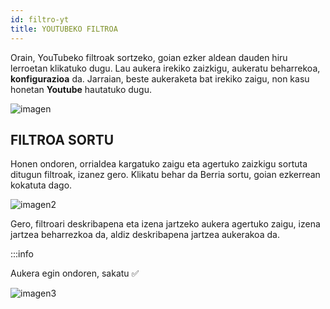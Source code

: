 ```yaml
---
id: filtro-yt
title: YOUTUBEKO FILTROA
---
```


Orain, YouTubeko filtroak sortzeko, goian ezker aldean dauden hiru lerroetan klikatuko dugu. Lau aukera irekiko zaizkigu, aukeratu beharrekoa, **konfigurazioa** da. Jarraian, beste aukeraketa bat irekiko zaigu, non kasu honetan **Youtube** hautatuko dugu.

![imagen](https://i.ibb.co/dpSKvJZ/Captura-de-pantalla-2022-07-17-141113.png 'Logo Title Text 1')

## FILTROA SORTU

Honen ondoren, orrialdea kargatuko zaigu eta agertuko zaizkigu sortuta ditugun filtroak, izanez gero. Klikatu behar da Berria sortu, goian ezkerrean kokatuta dago.

![imagen2](https://i.ibb.co/YZfDmx7/Captura-de-pantalla-2022-07-17-141500.png 'Logo Title Text 2')

Gero, filtroari deskribapena eta izena jartzeko aukera agertuko zaigu, izena jartzea beharrezkoa da, aldiz deskribapena jartzea aukerakoa da. 

:::info

Aukera egin ondoren, sakatu ✅

![imagen3](https://i.ibb.co/4MW6cQ9/youtube-libre.png 'Logo Title Text 3')

